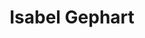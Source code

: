 ---
title: "Isabel Gephart"
presenter_id: isabel_gephart
permalink: /member_full_publications/isabel_gephart
layout: member_all_publications
---